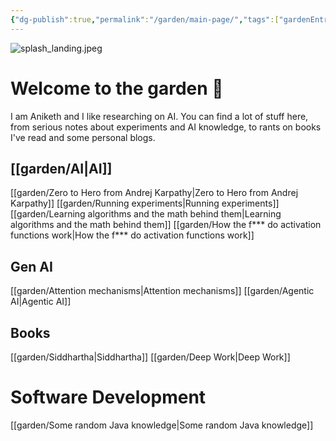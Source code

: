 ```yaml
---
{"dg-publish":true,"permalink":"/garden/main-page/","tags":["gardenEntry"]}
---
```


![splash_landing.jpeg](/img/user/images/splash_landing.jpeg)
# Welcome to the garden 🌳

I am Aniketh and I like researching on AI. You can find a lot of stuff here, from serious notes about experiments and AI knowledge, to rants on books I've read and some personal blogs.

## [[garden/AI\|AI]]
[[garden/Zero to Hero from Andrej Karpathy\|Zero to Hero from Andrej Karpathy]]
[[garden/Running experiments\|Running experiments]]
[[garden/Learning algorithms and the math behind them\|Learning algorithms and the math behind them]]
[[garden/How the f*** do activation functions work\|How the f*** do activation functions work]]

## Gen AI
[[garden/Attention mechanisms\|Attention mechanisms]]
[[garden/Agentic AI\|Agentic AI]]

## Books 
[[garden/Siddhartha\|Siddhartha]]
[[garden/Deep Work\|Deep Work]]

# Software Development
[[garden/Some random Java knowledge\|Some random Java knowledge]]
